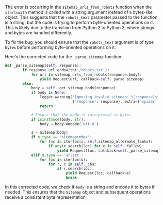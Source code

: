 The error is occurring in the `sitemap_urls_from_robots` function when the `startswith` method is called with a string argument instead of a bytes-like object. This suggests that the `robots_text` parameter passed to the function is a string, but the code is trying to perform byte-oriented operations on it. This is likely due to the transition from Python 2 to Python 3, where strings and bytes are handled differently.

To fix the bug, you should ensure that the `robots_text` argument is of type `bytes` before performing byte-oriented operations on it.

Here's the corrected code for the `_parse_sitemap` function:

```python
def _parse_sitemap(self, response):
        if response.url.endswith('/robots.txt'):
            for url in sitemap_urls_from_robots(response.body):
                yield Request(url, callback=self._parse_sitemap)
        else:
            body = self._get_sitemap_body(response)
            if body is None:
                logger.warning("Ignoring invalid sitemap: %(response)s",
                               {'response': response}, extra={'spider': self})
                return

            # Ensure that the body is interpreted as bytes
            if isinstance(body, str):
                body = body.encode('utf-8')

            s = Sitemap(body)
            if s.type == 'sitemapindex':
                for loc in iterloc(s, self.sitemap_alternate_links):
                    if any(x.search(loc) for x in self._follow):
                        yield Request(loc, callback=self._parse_sitemap)
            elif s.type == 'urlset':
                for loc in iterloc(s):
                    for r, c in self._cbs:
                        if r.search(loc):
                            yield Request(loc, callback=c)
                            break
```

In this corrected code, we check if `body` is a string and encode it to bytes if needed. This ensures that the `Sitemap` object and subsequent operations receive a consistent byte representation.